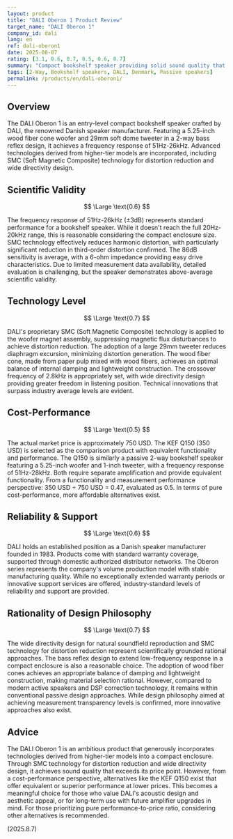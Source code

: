```yaml
---
layout: product
title: "DALI Oberon 1 Product Review"
target_name: "DALI Oberon 1"
company_id: dali
lang: en
ref: dali-oberon1
date: 2025-08-07
rating: [3.1, 0.6, 0.7, 0.5, 0.6, 0.7]
summary: "Compact bookshelf speaker providing solid sound quality that exceeds entry-level expectations"
tags: [2-Way, Bookshelf speakers, DALI, Denmark, Passive speakers]
permalink: /products/en/dali-oberon1/
---
```

## Overview

The DALI Oberon 1 is an entry-level compact bookshelf speaker crafted by DALI, the renowned Danish speaker manufacturer. Featuring a 5.25-inch wood fiber cone woofer and 29mm soft dome tweeter in a 2-way bass reflex design, it achieves a frequency response of 51Hz-26kHz. Advanced technologies derived from higher-tier models are incorporated, including SMC (Soft Magnetic Composite) technology for distortion reduction and wide directivity design.

## Scientific Validity

$$ \Large \text{0.6} $$

The frequency response of 51Hz-26kHz (±3dB) represents standard performance for a bookshelf speaker. While it doesn't reach the full 20Hz-20kHz range, this is reasonable considering the compact enclosure size. SMC technology effectively reduces harmonic distortion, with particularly significant reduction in third-order distortion confirmed. The 86dB sensitivity is average, with a 6-ohm impedance providing easy drive characteristics. Due to limited measurement data availability, detailed evaluation is challenging, but the speaker demonstrates above-average scientific validity.

## Technology Level

$$ \Large \text{0.7} $$

DALI's proprietary SMC (Soft Magnetic Composite) technology is applied to the woofer magnet assembly, suppressing magnetic flux disturbances to achieve distortion reduction. The adoption of a large 29mm tweeter reduces diaphragm excursion, minimizing distortion generation. The wood fiber cone, made from paper pulp mixed with wood fibers, achieves an optimal balance of internal damping and lightweight construction. The crossover frequency of 2.8kHz is appropriately set, with wide directivity design providing greater freedom in listening position. Technical innovations that surpass industry average levels are evident.

## Cost-Performance

$$ \Large \text{0.5} $$

The actual market price is approximately 750 USD. The KEF Q150 (350 USD) is selected as the comparison product with equivalent functionality and performance. The Q150 is similarly a passive 2-way bookshelf speaker featuring a 5.25-inch woofer and 1-inch tweeter, with a frequency response of 51Hz-28kHz. Both require separate amplification and provide equivalent functionality. From a functionality and measurement performance perspective: 350 USD ÷ 750 USD = 0.47, evaluated as 0.5. In terms of pure cost-performance, more affordable alternatives exist.

## Reliability & Support

$$ \Large \text{0.6} $$

DALI holds an established position as a Danish speaker manufacturer founded in 1983. Products come with standard warranty coverage, supported through domestic authorized distributor networks. The Oberon series represents the company's volume production model with stable manufacturing quality. While no exceptionally extended warranty periods or innovative support services are offered, industry-standard levels of reliability and support are provided.

## Rationality of Design Philosophy

$$ \Large \text{0.7} $$

The wide directivity design for natural soundfield reproduction and SMC technology for distortion reduction represent scientifically grounded rational approaches. The bass reflex design to extend low-frequency response in a compact enclosure is also a reasonable choice. The adoption of wood fiber cones achieves an appropriate balance of damping and lightweight construction, making material selection rational. However, compared to modern active speakers and DSP correction technology, it remains within conventional passive design approaches. While design philosophy aimed at achieving measurement transparency levels is confirmed, more innovative approaches also exist.

## Advice

The DALI Oberon 1 is an ambitious product that generously incorporates technologies derived from higher-tier models into a compact enclosure. Through SMC technology for distortion reduction and wide directivity design, it achieves sound quality that exceeds its price point. However, from a cost-performance perspective, alternatives like the KEF Q150 exist that offer equivalent or superior performance at lower prices. This becomes a meaningful choice for those who value DALI's acoustic design and aesthetic appeal, or for long-term use with future amplifier upgrades in mind. For those prioritizing pure performance-to-price ratio, considering other alternatives is recommended.

(2025.8.7)

